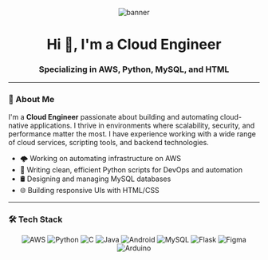<!-- Profile Header Image -->
<p align="center">
  <img src="https://via.placeholder.com/800x200?text=Cloud+Engineer+%7C+AWS+%7C+Python+%7C+MySQL+%7C+HTML" alt="banner" />
</p>

<h1 align="center">Hi 👋, I'm a Cloud Engineer</h1>
<h3 align="center">Specializing in AWS, Python, MySQL, and HTML</h3>

---

### 🚀 About Me

I'm a **Cloud Engineer** passionate about building and automating cloud-native applications. I thrive in environments where scalability, security, and performance matter the most. I have experience working with a wide range of cloud services, scripting tools, and backend technologies.

- 🌩️ Working on automating infrastructure on AWS
- 🐍 Writing clean, efficient Python scripts for DevOps and automation
- 🛢️ Designing and managing MySQL databases
- 🌐 Building responsive UIs with HTML/CSS

---

### 🛠️ Tech Stack

<p align="center">
  <img src="https://img.shields.io/badge/AWS-232F3E?style=for-the-badge&logo=amazonaws&logoColor=white" alt="AWS"/>
  <img src="https://img.shields.io/badge/Python-3776AB?style=for-the-badge&logo=python&logoColor=white" alt="Python"/>
  <img src="https://img.shields.io/badge/C-00599C?style=for-the-badge&logo=c&logoColor=white" alt="C"/>
  <img src="https://img.shields.io/badge/Java-007396?style=for-the-badge&logo=java&logoColor=white" alt="Java"/>
  <img src="https://img.shields.io/badge/Android-3DDC84?style=for-the-badge&logo=android&logoColor=white" alt="Android"/>
  <img src="https://img.shields.io/badge/MySQL-4479A1?style=for-the-badge&logo=mysql&logoColor=white" alt="MySQL"/>
  <img src="https://img.shields.io/badge/Flask-000000?style=for-the-badge&logo=flask&logoColor=white" alt="Flask"/>
  <img src="https://img.shields.io/badge/Figma-F24E1E?style=for-the-badge&logo=figma&logoColor=white" alt="Figma"/>
  <img src="https://img.shields.io/badge/Arduino-00979D?style=for-the-badge&logo=arduino&logoColor=white" alt="Arduino"/>

</p>
